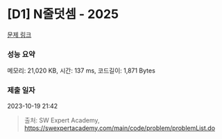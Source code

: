 # [D1] N줄덧셈 - 2025 

[문제 링크](https://swexpertacademy.com/main/code/problem/problemDetail.do?contestProbId=AV5QFZtaAscDFAUq) 

### 성능 요약

메모리: 21,020 KB, 시간: 137 ms, 코드길이: 1,871 Bytes

### 제출 일자

2023-10-19 21:42



> 출처: SW Expert Academy, https://swexpertacademy.com/main/code/problem/problemList.do